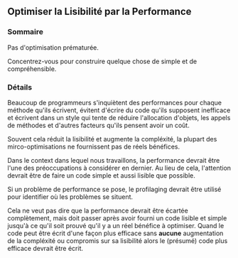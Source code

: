 ## Optimiser la Lisibilité par la Performance

### Sommaire

Pas d'optimisation prématurée.

Concentrez-vous pour construire quelque chose de simple et de compréhensible.

### Détails

Beaucoup de programmeurs s'inquiètent des performances pour chaque méthode qu'ils écrivent, évitent d'écrire du code qu'ils supposent inefficace et écrivent dans un style qui tente de réduire l'allocation d'objets, les appels de méthodes et d'autres facteurs qu'ils pensent avoir un coût.

Souvent cela réduit la lisibilité et augmente la compléxité, la plupart des mirco-optimisations ne fournissent pas de réels bénéfices.

Dans le context dans lequel nous travaillons, la performance devrait être l'une des préoccupations à considérer en dernier. Au lieu de cela, l'attention devrait être de faire un code simple et aussi lisible que possible.

Si un problème de performance se pose, le profilaging devrait être utilisé pour identifier où les problèmes se situent.

Cela ne veut pas dire que la performance devrait être écartée complètement, mais doit passer après avoir fourni un code lisible et simple jusqu'à ce qu'il soit prouvé qu'il y a un réel bénéfice à optimiser. Quand le code peut être écrit d'une façon plus efficace sans **aucune** augmentation de la compléxité ou compromis sur sa lisibilité alors le (présumé) code plus efficace devrait être écrit.